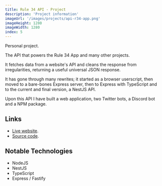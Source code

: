 ```yaml
---
title: Rule 34 API - Project
description: 'Project information'
imageUrl: '/images/projects/api-r34-app.png'
imageHeight: 1280
imageWidth: 1280
index: 5
---
```


Personal project.

The API that powers the Rule 34 App and many other projects.

It fetches data from a website's API and cleans the response from irregularities, returning a useful universal JSON response.

It has gone through many rewrites; it started as a browser userscript, then moved to a bare-bones Express server, then to Express with TypeScript and to the current and final version, a NestJS API.

Upon this API I have built a web application, two Twitter bots, a Discord bot and a NPM package.

## Links

- [Live website](https://api.r34.app).
- [Source code](https://github.com/Rule-34/API).

## Notable Technologies

- NodeJS
- NestJS
- TypeScript
- Express / Fastify

